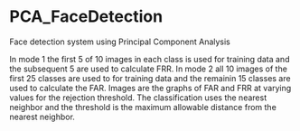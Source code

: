 # PCA_FaceDetection
Face detection system using Principal Component Analysis 

In mode 1 the first 5 of 10 images in each class is used for training data and the subsequent 5 are used to calculate FRR. In mode 2 all 10 images of the first 25 classes are used to 
for training data and the remainin 15 classes are used to calculate the FAR. Images are the graphs of FAR and FRR at varying values for the rejection threshold. The classification uses the nearest neighbor 
and the threshold is the maximum allowable distance from the nearest neighbor.
